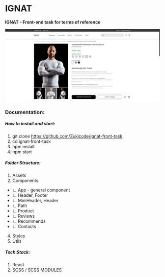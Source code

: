 # IGNAT

**IGNAT - Front-end task for terms of reference**

![Screenshot from website.](./src/assets/for-github.png)

### Documentation:
##### How to install and start:

1. git clone https://github.com/Zukicode/ignat-front-task
2. cd ignat-front-task
3. npm install
4. npm start

##### Folder Structure:

1. Assets
2. Components
- ∟ App - general component
- ∟ Header, Footer
- ∟ MiniHeader, Header
- ∟ Path 
- ∟ Product
- ∟ Reviews
- ∟ Recommends
- ∟ Contacts
4. Styles
5. Utils

##### Tech Stack:

1. React
2. SCSS / SCSS MODULES
